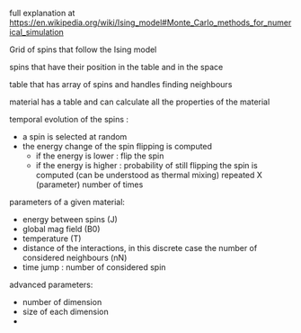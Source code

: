 full explanation at https://en.wikipedia.org/wiki/Ising_model#Monte_Carlo_methods_for_numerical_simulation

Grid of spins that follow the Ising model

spins that have their position in the table and in the space

table that has array of spins and handles finding neighbours

material has a table and can calculate all the properties of the material

temporal evolution of the spins : 

- a spin is selected at random
- the energy change of the spin flipping is computed
    - if the energy is lower : flip the spin
    - if the energy is higher : probability of still flipping the spin is computed (can be understood as thermal mixing)
repeated X (parameter) number of times

parameters of a given material:
- energy between spins (J)
- global mag field (B0)
- temperature (T)
- distance of the interactions, in this discrete case the number of considered neighbours (nN)
- time jump : number of considered spin

advanced parameters:
- number of dimension
- size of each dimension
- 
